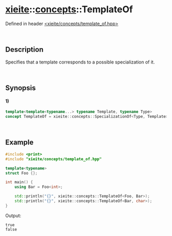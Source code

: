 # [xieite](../../xieite.md)\:\:[concepts](../../concepts.md)\:\:TemplateOf
Defined in header [<xieite/concepts/template_of.hpp>](../../../include/xieite/concepts/template_of.hpp)

&nbsp;

## Description
Specifies that a template corresponds to a possible specialization of it.

&nbsp;

## Synopsis
#### 1)
```cpp
template<template<typename...> typename Template, typename Type>
concept TemplateOf = xieite::concepts::SpecializationOf<Type, Template>;
```

&nbsp;

## Example
```cpp
#include <print>
#include "xieite/concepts/template_of.hpp"

template<typename>
struct Foo {};

int main() {
	using Bar = Foo<int>;

	std::println("{}", xieite::concepts::TemplateOf<Foo, Bar>);
	std::println("{}", xieite::concepts::TemplateOf<Bar, char>);
}
```
Output:
```
true
false
```
